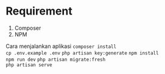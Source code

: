 # Requirement
1. Composer
1. NPM

Cara menjalankan aplikasi
`composer install`  
`cp .env.example .env`
`php artisan key:generate`
`npm install`  
`npm run dev`
`php artisan migrate:fresh`  
`php artisan serve`